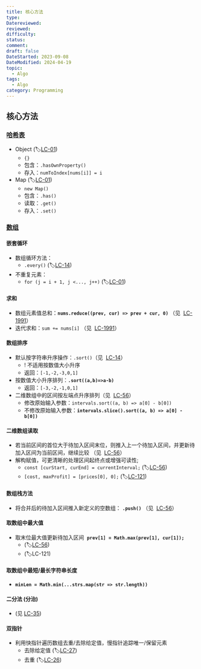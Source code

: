 ```yaml
---
title: 核心方法
type: 
Datereviewed: 
reviewed: 
difficulty: 
status: 
comment: 
draft: false
DateStarted: 2023-09-08
DateModified: 2024-04-19
topic:
  - Algo
tags:
  - Algo
category: Programming
---
```


## 核心方法

### [哈希表](Hash-Table)

- Object (🏷️[LC-01](<1.两数之和-(Two-Sums)>))
  - `{}`
  - 包含：`.hasOwnProperty()`
  - 存入：`numToIndex[nums[i]] = i`
- Map (🏷️[LC-01](<1.两数之和-(Two-Sums)>))
  - `new Map()`
  - 包含：`.has()`
  - 读取：`.get()`
  - 存入：`.set()`

### [数组](Array)

#### 嵌套循环

- 数组循环方法：
  - `.every()` (🏷️[LC-14](<14.最长公共前缀(Longest-Common-Prefix)>))
- 不重复元素：
  - `for (j = i + 1, j <..., j++)` (🏷️[LC-01](<1.两数之和-(Two-Sums)>))

#### 求和

- 数组元素值总和：**`nums.reduce((prev, cur) => prev + cur, 0)`** （见  [LC-1991](<1991.-找到数组的中间位置-(Find-Pivot-Index)>)）
- 迭代求和：`sum += nums[i]` （见  [LC-1991](<1991.-找到数组的中间位置-(Find-Pivot-Index)>)）

#### 数组排序

- 默认按字符串升序操作：`.sort()`（见  [LC-14](<14.最长公共前缀(Longest-Common-Prefix)>)）
  - ! 不适用按数值大小升序
  - 返回：`[-1,-2,-3,0,1]`
- 按数值大小升序排列：**`.sort((a,b)=>a-b)`**
  - 返回：`[-3,-2,-1,0,1]`
- 二维数组中的区间按左端点升序排列（见  [LC-56](<56.合并区间-(Merge-Intervals)>)）
  - 修改原始输入参数：`intervals.sort((a, b) => a[0] - b[0])`
  - 不修改原始输入参数：**`intervals.slice().sort((a, b) => a[0] - b[0])`**

#### 二维数组读取

- 若当前区间的首位大于待加入区间末位，则推入上一个待加入区间，并更新待加入区间为当前区间，继续比较 （见  [LC-56](<56.合并区间-(Merge-Intervals)>)）
- 解构赋值，可更清晰的处理区间起终点或增强可读性;
  - `const [curStart, curEnd] = currentInterval;` (🏷️[LC-56](<56.合并区间-(Merge-Intervals)>))
  - `[cost, maxProfit] = [prices[0], 0];` (🏷️[LC-121](<121.买卖股票最佳时机-(best-time-to-buy-and-sell-stock)>))

#### 数组栈方法

- 将合并后的待加入区间推入新定义的空数组： **`.push()`** （见  [LC-56](<56.合并区间-(Merge-Intervals)>)）

#### 取数组中最大值

- 取末位最大值更新待加入区间  **`prev[1] = Math.max(prev[1], cur[1]);`**
  - (🏷️[LC-56](<56.合并区间-(Merge-Intervals)>))
  - (🏷️LC-121)

#### 取数组中最短/最长字符串长度

- **`minLen = Math.min(...strs.map(str => str.length))`**

#### 二分法 (分治)

- (见 [LC-35](LC-35))

#### 双指针

- 利用快指针遍历数组去重/去除给定值，慢指针追踪唯一/保留元素
  - 去除给定值 (🏷️[LC-27](<27.移除元素-(Remove-Element)>))
  - 去重 (🏷️[LC-26](<26.去除重复元素-(Remove-duplicates-from-sorted-array)>))
